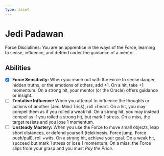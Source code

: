 ```yaml
---
type: asset
---
```

# Jedi Padawan

Force Disciplines: 
You are an apprentice in the ways of the Force, learning to sense, influence, and defend under the guidance of a mentor.

## Abilities
- [x] **Force Sensitivity:** When you reach out with the Force to sense danger, hidden truths, or the emotions of others, add +1. On a hit, take +1 momentum. On a strong hit, your mentor (or the Oracle) offers guidance or insight.
- [ ] **Tentative Influence:** When you attempt to influence the thoughts or actions of another (Jedi Mind Trick), roll +heart. On a hit, you may compel them as if you rolled a weak hit. On a strong hit, you may instead compel as if you rolled a strong hit, but mark 1 stress. On a miss, the target resists and you lose 1 momentum.
- [ ] **Unsteady Mastery:** When you use the Force to move small objects, leap short distances, or defend yourself (telekinesis, Force jump, Force push/pull), roll +wits. On a strong hit, achieve your goal. On a weak hit, succeed but mark 1 stress or lose 1 momentum. On a miss, the Force slips from your grasp and you must _Pay the Price_.
